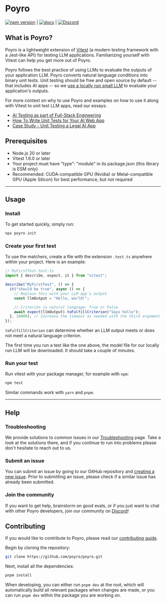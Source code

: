# Poyro

[![npm version](https://badge.fury.io/js/%40poyro%2Fvitest.svg)](https://badge.fury.io/js/%40poyro%2Fvitest) | [![docs](https://img.shields.io/badge/poyro-docs-blue)](https://docs.poyro.dev) | [![Discord](https://img.shields.io/discord/1250274948233039883?logo=discord&label=Discord)](https://discord.gg/gmCjjJ5jSf)

## What is Poyro?

Poyro is a lightweight extension of [Vitest](https://vitest.dev/) (a modern testing framework with a Jest-like API) for testing LLM applications. Familiarizing yourself with Vitest can help you get more out of Poyro.

Poyro follows the best practice of using LLMs to evaluate the outputs of your application LLM. Poyro converts natural language conditions into binary unit tests. Unit testing should be free and open source by default -- that includes AI apps -- so we [use a locally run small LLM](https://docs.poyro.dev/how-does-it-work) to evaluate your application's outputs.

For more context on why to use Poyro and examples on how to use it along with Vitest to unit test LLM apps, read our essays:

- [AI Testing as part of Full-Stack Engineering](https://docs.poyro.dev/essays/ai-testing-as-part-of-fullstack-engineering)
- [How To Write Unit Tests for Your AI Web App](https://docs.poyro.dev/essays/how-to-write-unit-tests-for-ai-web-app)
- [Case Study - Unit Testing a Legal AI App](https://docs.poyro.dev/essays/unit-testing-a-legal-ai-app)

## Prerequisites

- Node.js 20 or later
- Vitest 1.6.0 or later
- Your project must have "type": "module" in its package.json (this library is ESM only)
- Recommended: CUDA-compatible GPU (Nvidia) or Metal-compatible GPU (Apple Silicon) for best performance, but not required

---

## Usage

### Install

To get started quickly, simply run:

```bash
npx poyro init
```

### Create your first test

To use the matchers, create a file with the extension `.test.ts` anywhere within your project. Here is an example:

```javascript
// MyFirstTest.test.ts
import { describe, expect, it } from "vitest";

describe("MyFirstTest", () => {
  it("should be true", async () => {
    // Replace this with your LLM app's output
    const llmOutput = "Hello, world!";

    // Criterion in natural language: True or False
    await expect(llmOutput).toFulfillCriterion("Says hello");
  }, 10000); // Increase the timeout as needed with the third argument
});
```

`toFulfillCriterion` can determine whether an LLM output meets or does not meet a natural language criterion.

The first time you run a test like the one above, the model file for our locally run LLM will be downloaded. It should take a couple of minutes.

### Run your test

Run vitest with your package manager, for example with `npm`:

```bash
npm test
```

Similar commands work with `yarn` and `pnpm`.

---

## Help

### Troubleshooting

We provide solutions to common issues in our [Troubleshooting](https://docs.poyro.dev/troubleshooting) page. Take a look at the solutions there, and if you continue to run into problems please don't hesitate to reach out to us.

### Submit an issue

You can submit an issue by going to our GitHub repository and [creating a new issue](https://github.com/poyro/poyro/issues/new). Prior to submitting an issue, please check if a similar issue has already been submitted.

### Join the community

If you want to get help, brainstorm on good evals, or if you just want to chat with other Poyro developers, join our community on [Discord](https://discord.gg/gmCjjJ5jSf)!


## Contributing

If you would like to contribute to Poyro, please read our [contributing guide](CONTRIBUTING.md).

Begin by cloning the repository:

```bash
git clone https://github.com/poyro/poyro.git
```

Next, install all the dependencies:

```bash
pnpm install
```

When developing, you can either run `pnpm dev` at the root, which will automatically build all relevant packages when changes are made, or you can run `pnpm dev` within the package you are working on.
